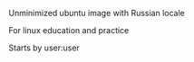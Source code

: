 Unminimized ubuntu image with Russian locale

For linux education and practice

Starts by user:user

